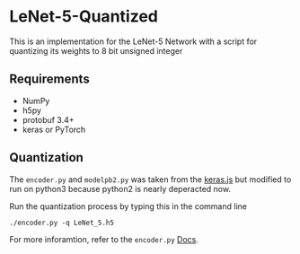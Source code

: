 # LeNet-5-Quantized
This is an implementation for the LeNet-5 Network with a script for quantizing its weights to 8 bit unsigned integer

## Requirements
- NumPy
- h5py
- protobuf 3.4+
- keras or PyTorch

## Quantization
The `encoder.py` and `modelpb2.py` was taken from the [keras.js](https://github.com/transcranial/keras-js) but modified to run on python3 because python2 is nearly deperacted now.

Run the quantization process by typing this in the command line
```
./encoder.py -q LeNet_5.h5
```

For more inforamtion, refer to the `encoder.py` [Docs](https://transcranial.github.io/keras-js-docs/conversion/).
